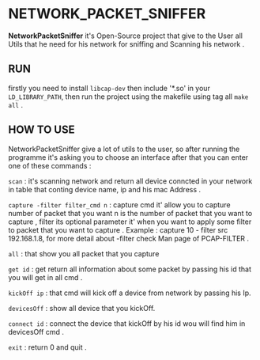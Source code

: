 # NETWORK_PACKET_SNIFFER

**NetworkPacketSniffer** it's Open-Source project that give to the User all Utils that he need for his network for sniffing
    and Scanning his network .

## RUN

firstly you need to install `libcap-dev` then include '*.so' in your `LD_LIBRARY_PATH`, then run the project using 
    the makefile using tag all `make all` .

## HOW TO USE

NetworkPacketSniffer give a lot of utils to the user, so after running the programme it's asking you to choose 
        an interface after that you can enter one of these commands :
        
   `scan` : it's scanning network and return all device conncted in your network in table that conting device name, ip and his mac Address .

   `capture -filter filter_cmd n` : capture cmd it' allow you to capture number of packet that you want n is the number of packet that you want to capture ,                                             filter its optional parameter it' when you want to apply some filter to packet that  you want to capture . Example : capture 10 -                                   filter src 192.168.1.8, for more detail about -filter check Man page of PCAP-FILTER .

`all`                          : that show you all packet that you capture 

`get id`                       : get return all information about some packet by passing his id that you will get in all cmd .

`kickOff ip`                   : that cmd will kick off a device from network by passing his Ip.

`devicesOff`                   : show all device that you kickOff.

`connect id`                   : connect the device that kickOff by his id wou will find him in devicesOff cmd . 

`exit`                         : return 0 and quit .

